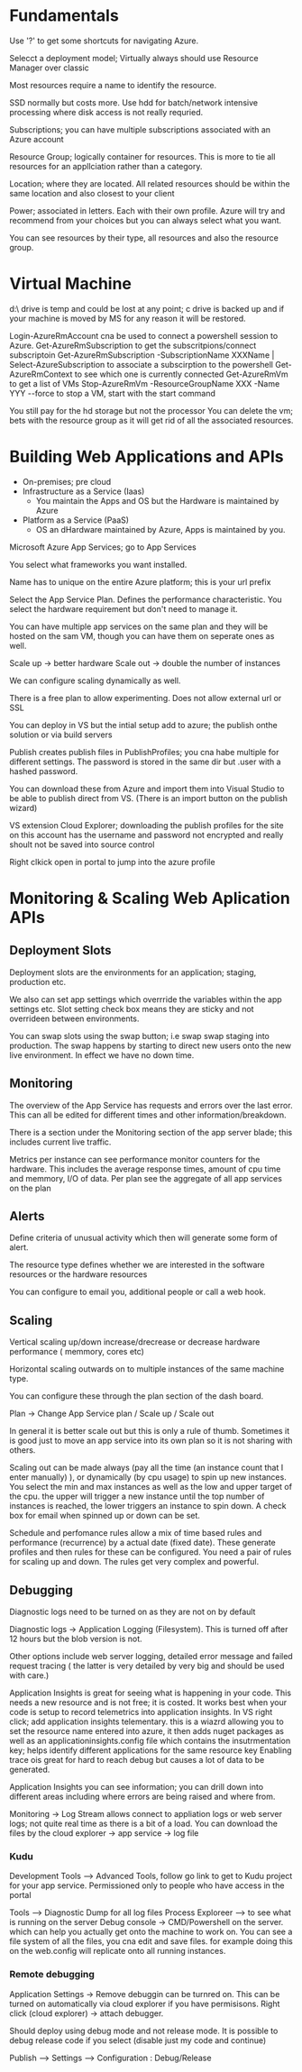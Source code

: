 # Fundamentals #

Use '?' to get some shortcuts for navigating Azure.

Selecct a deployment model; Virtually always should use Resource Manager over classic

Most resources require a name to identify the resource.

SSD normally but costs more. Use hdd for batch/network intensive processing where disk access is not really requried.

Subscriptions; you can have multiple subscriptions associated with an Azure account

Resource Group; logically container for resources. This is more to tie all resources for an appllciation rather than a category.

Location; where they are located. All related resources should be within the same location and also closest to your client

Power; associated in letters. Each with their own profile. Azure will try and recommend from your choices but you can always select what you want.

You can see resources by their type, all resources and also the resource group. 

# Virtual Machine #

d:\ drive is temp and could be lost at any point; c drive is backed up and if your machine is moved by MS for any reason it will be restored.

Login-AzureRmAccount cna be used to connect a powershell session to Azure.
Get-AzureRmSubscription to get the subscritpions/connect subscriptoin
Get-AzureRmSubscription -SubscriptionName XXXName | Select-AzureSubscription to associate a subscirption to the powershell
Get-AzureRmContext to see which one is currently connected
Get-AzureRmVm to get a list of VMs
Stop-AzureRmVm -ResourceGroupName XXX -Name YYY --force to stop a VM, start with the start command

You still pay for the hd storage but not the processor
You can delete the vm; bets with the resource group as it will get rid of all the associated resources.


# Building Web Applications and APIs #

- On-premises; pre cloud
- Infrastructure as a Service (Iaas)
	- You maintain the Apps and OS but the Hardware is maintained by Azure
- Platform as a Service (PaaS)
	- OS an dHardware maintained by Azure, Apps is maintained by you.

Microsoft Azure App Services; go to App Services

You select what frameworks you want installed.

Name has to unique on the entire Azure platform; this is your url prefix

Select the App Service Plan. Defines the performance characteristic. You select the hardware requirement but don't need to manage it.

You can have multiple app services on the same plan and they will be hosted on the sam VM, though you can have them on seperate ones as well.

Scale up -> better hardware
Scale out -> double the number of instances

We can configure scaling dynamically as well.

There is a free plan to allow experimenting. Does not allow external url or SSL

You can deploy in VS but the intial setup add to azure; the publish onthe solution or via build servers

Publish creates publish files in PublishProfiles; you cna habe multiple for different settings. The password is stored in the same dir but .user with a hashed password.

You can download these from Azure and import them into Visual Studio to be able to publish direct from VS. (There is an import button on the publish wizard)

VS extension Cloud Explorer; downloading the publish profiles for the site on this account has the username and password not encrypted and really shoult not be saved into source control

Right clkick open in portal to jump into the azure profile

# Monitoring & Scaling Web Aplication APIs #

## Deployment Slots ##

Deployment slots are the environments for an application; staging, production etc.

We also can set app settings which overrride the variables within the app settings etc. Slot setting check box means they are sticky and not overrideen between environments.

You can swap slots using the swap button; i.e swap swap staging into production. The swap happens by starting to direct new users onto the new live environment. In effect we have no down time.

## Monitoring ##

The overview of the App Service has requests and errors over the last error. This can all be edited for different times and  other information/breakdown.

There is a section under the Monitoring section of the app server blade; this includes current live traffic.

Metrics per instance can see performance monitor counters for the hardware.   This includes the average response times, amount of cpu time and memmory, I/O of data. Per plan see the aggregate of all app services on the plan


## Alerts ##

Define criteria of unusual activity which then will generate some form of alert.

The resource type defines whether we are interested in the software resources or the hardware resources

You can configure to email you, additional people or call a web hook.

## Scaling  ##

Vertical scaling up/down increase/drecrease or decrease hardware performance ( memmory, cores etc)

Horizontal scaling outwards on to multiple instances of the same machine type.

You can configure these through the plan section of the dash board.

Plan -> Change App Service plan / Scale up / Scale out

In general it is better scale out but this is only a  rule of thumb. Sometimes it is good just to move an app service into its own plan so it is not sharing with others.

Scaling out can be made always (pay all the time (an instance count that I enter manually) ), or dynamically (by cpu usage) to spin up new instances. You select the min and max instances as well as the low and upper target of the cpu. the upper will trigger a new instance until the top number of instances is reached, the lower triggers an instance to spin down. A check box for email when spinned up or down can be set.

Schedule and perfomance rules allow a mix of time based rules and performance (recurrence) by a actual date (fixed date). These generate profiles and then rules for these can be configured. You need a pair of rules for scaling up and down. The rules get very complex and powerful.

## Debugging ##

Diagnostic logs need to be turned on as they are not on by default

Diagnostic logs -> Application Logging (Filesystem). This is turned off after 12 hours but the blob version is not. 

Other options include web  server  logging, detailed error message and failed request tracing ( the latter is very detailed by very big and should be used with care.)

Application Insights is great for seeing what is happening in your code. This needs a new resource and is not free; it is costed. It works best when your code is setup to record telemetrics into application insights. In VS right click; add application insights telementary. this is a wiazrd allowing you to set the resource name entered into azure, it then adds nuget packages as well as an applicationinsights.config file which contains the insutrmentation key; helps identify different applications for the same resource key Enabling trace ois great for hard to reach debug but causes a lot of data to be generated.

Application Insights you can see information; you can drill down into different areas including where errors are being raised and where from.

Monitoring -> Log Stream allows connect to appliation logs or web server logs; not quite real time as there is a bit of a load. You can download the files by the cloud explorer -> app service -> log file

### Kudu ###

Development Tools --> Advanced Tools, follow go link to get to Kudu project for your app service. Permissioned only to people who have access in the portal

Tools --> Diagnostic Dump for all log files
Process Exploreer --> to see what is running on the server
Debug console -> CMD/Powershell on the server. which can help you actually get onto the machine to work on. You can see a file system of all the files, you cna edit and save files. for example doing this on the web.config will replicate onto all running instances.

### Remote  debugging ###

Application Settings -> Remove debuggin can be turnred on. This can be  turned on automatically via cloud explorer if you have permisisons. Right click (cloud explorer) -> attach debugger.

Should deploy using debug mode and not release mode. It is possible to debug release code if you select  (disable just my code and continue)

Publish --> Settings --> Configuration : Debug/Release